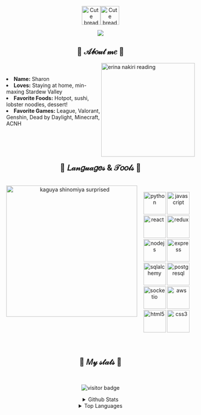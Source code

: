 <p align="center">
<img src="https://cdn-icons-png.flaticon.com/512/452/452651.png" alt="Cute bread" width="50"/><img src="https://cdn-icons-png.flaticon.com/512/3750/3750257.png" alt="Cute bread" width="50"/>
</p>
<p align="center">
  <img src="https://readme-typing-svg.herokuapp.com?size=30&duration=2000&color=F7B9F0&center=true&width=150&height=45&lines=h-hi...;hello!!!;welcome~;uwu" />
</p>
<h2 align="center">🌸 𝒜𝒷𝑜𝓊𝓉 𝓂𝑒 🌸</h2>
<img src="https://i.imgur.com/kVqJA90.gif](https://data.whicdn.com/images/348141448/original.jpg" align="right" width="250" alt="erina nakiri reading" title="erina nakiri - food wars">
<br>
<br>
<li>
  <b>Name:</b> Sharon
</li>
<li>
  <b>Loves:</b> Staying at home, min-maxing Stardew Valley
</li>
<li>
  <b>Favorite Foods:</b> Hotpot, sushi, lobster noodles, dessert!
</li>
<li>
  <b>Favorite Games:</b> League, Valorant, Genshin, Dead by Daylight, Minecraft, ACNH
</li>
<br>
<br>
<br>
<br>
<h2 align="center">🌼 𝐿𝒶𝓃𝑔𝓊𝒶𝑔𝑒𝓈 & 𝒯𝑜𝑜𝓁𝓈 🌼</h2>
<br>
<div stlye="display: flex; flex-direction: row;" align="center">
<img src="https://c.tenor.com/p1UCkxeGATgAAAAC/kaguya-shinomiya-kaguya.gif](https://otakukart.com/wp-content/uploads/2022/04/Anya-forger.jpg" width="350" align="left" alt="kaguya shinomiya surprised" title="kaguya shinomiya - love is war" />
  <br>
<div>
  <img src="https://cdn.jsdelivr.net/gh/devicons/devicon/icons/python/python-original-wordmark.svg" alt="python" title="python" width="60">
  <img src="https://cdn.jsdelivr.net/gh/devicons/devicon/icons/javascript/javascript-original.svg" alt="javascript" title="javascript" width="60">
  <img src="https://cdn.jsdelivr.net/gh/devicons/devicon/icons/react/react-original-wordmark.svg" alt="react" title="react" width="60">
  <img src="https://cdn.jsdelivr.net/gh/devicons/devicon/icons/redux/redux-original.svg" alt="redux" title="redux" width="60">
  <img src="https://cdn.jsdelivr.net/gh/devicons/devicon/icons/nodejs/nodejs-original.svg" alt="nodejs" title="nodejs" width="60"/>
  <img src="https://cdn.jsdelivr.net/gh/devicons/devicon/icons/express/express-original.svg" alt="express" title="express" width="60"/>
</div>
<div>
  <img src="https://cdn.jsdelivr.net/gh/devicons/devicon/icons/sqlalchemy/sqlalchemy-original.svg" alt="sqlalchemy" title="sqlalchemy" width="60">
  <img src="https://cdn.jsdelivr.net/gh/devicons/devicon/icons/postgresql/postgresql-original-wordmark.svg" alt="postgresql" title="postgresql" width="60">
  <img src="https://cdn.jsdelivr.net/gh/devicons/devicon/icons/socketio/socketio-original.svg" alt="socketio" title="socketio" title="socketio" width="60" />
  <img src="https://cdn.jsdelivr.net/gh/devicons/devicon/icons/amazonwebservices/amazonwebservices-original.svg" alt="aws" title="aws" width="60">
  <img src="https://cdn.jsdelivr.net/gh/devicons/devicon/icons/html5/html5-original-wordmark.svg" alt="html5" title="html5" width="60">
  <img src="https://cdn.jsdelivr.net/gh/devicons/devicon/icons/css3/css3-original-wordmark.svg" alt="css3" title="css3" width="60">
</div>
</div>
<br>
<br>
<h2 align="center">🌷 𝑀𝓎 𝓈𝓉𝒶𝓉𝓈 🌷</h2>
<br>
<p align="center">
  <img src="https://visitor-badge.glitch.me/badge?page_id=milkyomo&left_color=skyblue&right_color=plum" alt="visitor badge" />
</p>
<details align="center">
  <summary>Github Stats</summary>
<p align="center">
  <img src="https://github-readme-stats.vercel.app/api?username=milkyomo&show_icons=true&theme=material-palenight" alt="github stats" />
</p>
</details>
<details align="center">
  <summary>Top Languages</summary>
<p align="center">
  <img src="https://github-readme-stats.vercel.app/api/top-langs/?username=milkyomo&layout=compact&theme=material-palenight" alt="top languages" />
</p>
</details>
